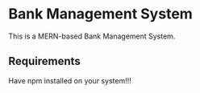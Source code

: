 # Bank Management System

This is a MERN-based Bank Management System.

## Requirements

Have npm installed on your system!!!